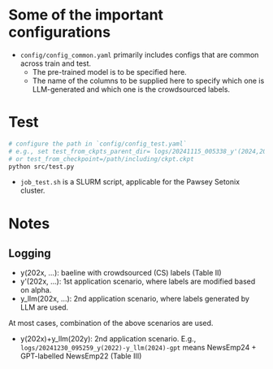 

# Some of the important configurations
- `config/config_common.yaml` primarily includes configs that are common across train and test.
     - The pre-trained model is to be specified here.
     - The name of the columns to be supplied here to specify which one is LLM-generated and which one is the crowdsourced labels.

# Test
```bash
# configure the path in `config/config_test.yaml`
# e.g., set test_from_ckpts_parent_dir= logs/20241115_005338_y'(2024,2022)-ImprovedEarlyStop-MultiAlpha/lr_3e-05_bs_16/alpha_4.0`
# or test_from_checkpoint=/path/including/ckpt.ckpt
python src/test.py
```
- `job_test.sh` is a SLURM script, applicable for the Pawsey Setonix cluster.

# Notes
## Logging
- y(202x, ...): baeline with crowdsourced (CS) labels (Table II)
- y'(202x, ...): 1st application scenario, where labels are modified based on alpha.
- y_llm(202x, ...): 2nd application scenario, where labels generated by LLM are used.

At most cases, combination of the above scenarios are used.
- y(202x)+y_llm(202y): 2nd application scenario. E.g., `logs/20241230_095259_y(2022)-y_llm(2024)-gpt` means NewsEmp24 + GPT-labelled NewsEmp22 (Table III)

